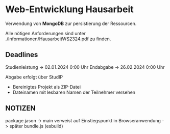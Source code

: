 # Web-Entwicklung Hausarbeit

Verwendung von **MongoDB** zur persistierung der Ressourcen.

Alle nötigen Anforderungen sind unter ./Informationen/HausarbeitWS2324.pdf zu finden.

## Deadlines

Studienleistung -> 02.01.2024 0:00 Uhr
Endabgabe -> 26.02.2024 0:00 Uhr

Abgabe erfolgt über StudIP
+ Bereinigtes Projekt als ZIP-Datei
+ Dateinamen mit lesbaren Namen der Teilnehmer versehen

## NOTIZEN

package.jason -> main verweist auf Einstiegspunkt in Browseranwendung -> später bundle.js (esbuild)